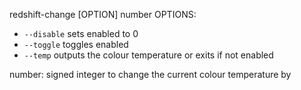 redshift-change [OPTION] number
OPTIONS:
* `--disable`	sets enabled to 0
* `--toggle`	toggles enabled
* `--temp`	outputs the colour temperature or exits if not enabled

number: signed integer to change the current colour temperature by
